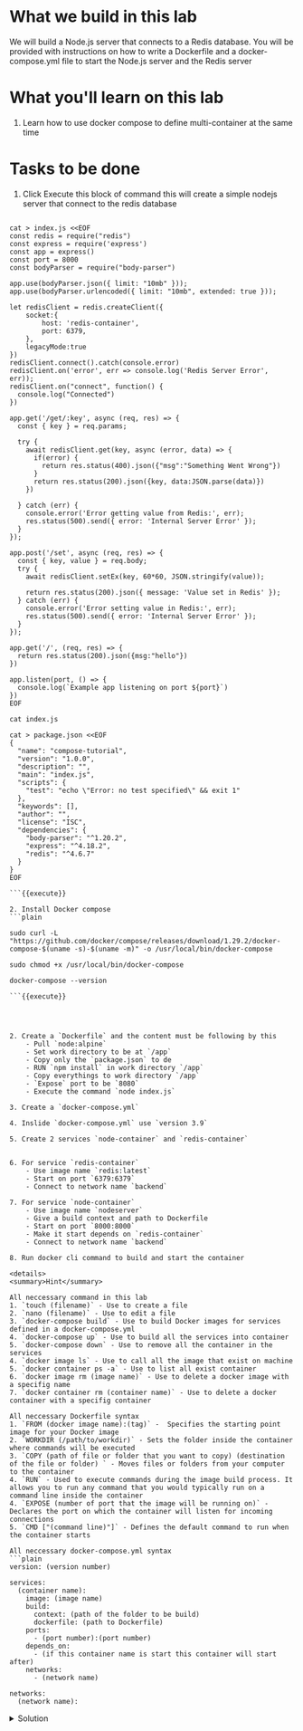# What we build in this lab

We will build a Node.js server that connects to a Redis database. You will be provided with instructions on how to write a Dockerfile and a docker-compose.yml file to start the Node.js server and the Redis server

# What you'll learn on this lab

1. Learn how to use docker compose to define multi-container at the same time

# Tasks to be done

1. Click Execute this block of command this will create a simple nodejs server that connect to the redis database


```plain

cat > index.js <<EOF
const redis = require("redis")
const express = require('express')
const app = express()
const port = 8000
const bodyParser = require("body-parser")

app.use(bodyParser.json({ limit: "10mb" }));
app.use(bodyParser.urlencoded({ limit: "10mb", extended: true }));

let redisClient = redis.createClient({
    socket:{
        host: 'redis-container',
        port: 6379,
    },
    legacyMode:true
})
redisClient.connect().catch(console.error)
redisClient.on('error', err => console.log('Redis Server Error', err));
redisClient.on("connect", function() {
  console.log("Connected")
})

app.get('/get/:key', async (req, res) => {
  const { key } = req.params;

  try {
    await redisClient.get(key, async (error, data) => {
      if(error) {
        return res.status(400).json({"msg":"Something Went Wrong"})
      }
      return res.status(200).json({key, data:JSON.parse(data)})
    })

  } catch (err) {
    console.error('Error getting value from Redis:', err);
    res.status(500).send({ error: 'Internal Server Error' });
  }
});

app.post('/set', async (req, res) => {
  const { key, value } = req.body;
  try {
    await redisClient.setEx(key, 60*60, JSON.stringify(value));

    return res.status(200).json({ message: 'Value set in Redis' });
  } catch (err) {
    console.error('Error setting value in Redis:', err);
    res.status(500).send({ error: 'Internal Server Error' });
  }
});

app.get('/', (req, res) => {
  return res.status(200).json({msg:"hello"})
})

app.listen(port, () => {
  console.log(`Example app listening on port ${port}`)
})
EOF

cat index.js

cat > package.json <<EOF
{
  "name": "compose-tutorial",
  "version": "1.0.0",
  "description": "",
  "main": "index.js",
  "scripts": {
    "test": "echo \"Error: no test specified\" && exit 1"
  },
  "keywords": [],
  "author": "",
  "license": "ISC",
  "dependencies": {
    "body-parser": "^1.20.2",
    "express": "^4.18.2",
    "redis": "^4.6.7"
  }
}
EOF

```{{execute}}

2. Install Docker compose
```plain

sudo curl -L "https://github.com/docker/compose/releases/download/1.29.2/docker-compose-$(uname -s)-$(uname -m)" -o /usr/local/bin/docker-compose

sudo chmod +x /usr/local/bin/docker-compose

docker-compose --version

```{{execute}}




2. Create a `Dockerfile` and the content must be following by this 
    - Pull `node:alpine`
    - Set work directory to be at `/app`
    - Copy only the `package.json` to de
    - RUN `npm install` in work directory `/app`
    - Copy everythings to work directory `/app`
    - `Expose` port to be `8080`
    - Execute the command `node index.js`

3. Create a `docker-compose.yml`

4. Inslide `docker-compose.yml` use `version 3.9`

5. Create 2 services `node-container` and `redis-container`


6. For service `redis-container` 
    - Use image name `redis:latest`
    - Start on port `6379:6379`
    - Connect to network name `backend`

7. For service `node-container` 
    - Use image name `nodeserver`
    - Give a build context and path to Dockerfile
    - Start on port `8000:8000`
    - Make it start depends on `redis-container`
    - Connect to network name `backend`

8. Run docker cli command to build and start the container

<details>
<summary>Hint</summary>

All neccessary command in this lab
1. `touch (filename)` - Use to create a file
2. `nano (filename)` - Use to edit a file
3. `docker-compose build` - Use to build Docker images for services defined in a docker-compose.yml
4. `docker-compose up` - Use to build all the services into container
5. `docker-compose down` - Use to remove all the container in the services
4. `docker image ls` - Use to call all the image that exist on machine
5. `docker container ps -a` - Use to list all exist container
6. `docker image rm (image name)` - Use to delete a docker image with a specifig name
7. `docker container rm (container name)` - Use to delete a docker container with a specifig container

All neccessary Dockerfile syntax
1. `FROM (docker image name):(tag)` -  Specifies the starting point image for your Docker image
2. `WORKDIR (/path/to/workdir)` - Sets the folder inside the container where commands will be executed
3. `COPY (path of file or folder that you want to copy) (destination of the file or folder) ` - Moves files or folders from your computer to the container
4. `RUN` - Used to execute commands during the image build process. It allows you to run any command that you would typically run on a command line inside the container
4. `EXPOSE (number of port that the image will be running on)` - Declares the port on which the container will listen for incoming connections
5. `CMD ["(command line)"]` - Defines the default command to run when the container starts

All neccessary docker-compose.yml syntax
```plain
version: (version number)

services:
  (container name):
    image: (image name)
    build:
      context: (path of the folder to be build)
      dockerfile: (path to Dockerfile)
    ports:
      - (port number):(port number)
    depends_on:
      - (if this container name is start this container will start after)
    networks:
      - (network name)
  
networks:
  (network name):
```

</details>


<details>
<summary>Solution</summary>

Create all file 

```plain

cat > index.js <<EOF
const redis = require("redis")
const express = require('express')
const app = express()
const port = 8000
const bodyParser = require("body-parser")

app.use(bodyParser.json({ limit: "10mb" }));
app.use(bodyParser.urlencoded({ limit: "10mb", extended: true }));

let redisClient = redis.createClient({
    socket:{
        host: 'redis-container',
        port: 6379,
    },
    legacyMode:true
})
redisClient.connect().catch(console.error)
redisClient.on('error', err => console.log('Redis Server Error', err));
redisClient.on("connect", function() {
  console.log("Connected")
})

app.get('/get/:key', async (req, res) => {
  const { key } = req.params;

  try {
    await redisClient.get(key, async (error, data) => {
      if(error) {
        return res.status(400).json({"msg":"Something Went Wrong"})
      }
      return res.status(200).json({key, data:JSON.parse(data)})
    })

  } catch (err) {
    console.error('Error getting value from Redis:', err);
    res.status(500).send({ error: 'Internal Server Error' });
  }
});

app.post('/set', async (req, res) => {
  const { key, value } = req.body;
  try {
    await redisClient.setEx(key, 60*60, JSON.stringify(value));

    return res.status(200).json({ message: 'Value set in Redis' });
  } catch (err) {
    console.error('Error setting value in Redis:', err);
    res.status(500).send({ error: 'Internal Server Error' });
  }
});

app.get('/', (req, res) => {
  return res.status(200).json({msg:"hello"})
})

app.listen(port, () => {
  console.log(`Example app listening on port ${port}`)
})
EOF

cat > package.json <<EOF
{
  "name": "compose-tutorial",
  "version": "1.0.0",
  "description": "",
  "main": "index.js",
  "scripts": {
    "test": "echo \"Error: no test specified\" && exit 1"
  },
  "keywords": [],
  "author": "",
  "license": "ISC",
  "dependencies": {
    "body-parser": "^1.20.2",
    "express": "^4.18.2",
    "redis": "^4.6.7"
  }
}
EOF


cat > docker-compose.yml <<EOF
version: '3.9'
services: 

  node-container:
    image: nodeserver
    build: 
      context: .
      dockerfile: Dockerfile
    ports:
      - 8000:8000
    depends_on:
      - redis-container
    networks:
      - backend 

  redis-container:
    image: redis:latest
    ports:
      - 6379:6379
    networks:
      - backend
    
networks:
  backend:
EOF


cat > Dockerfile <<EOF
FROM node:alpine

WORKDIR /app

COPY package*.json ./

RUN npm install

COPY . .

EXPOSE 8000

CMD ["node", "index.js"]
EOF


```{{exec}}

Docker cli command
```plain

docker-compose build

docker-compose up

```{{exec}}

</details>

